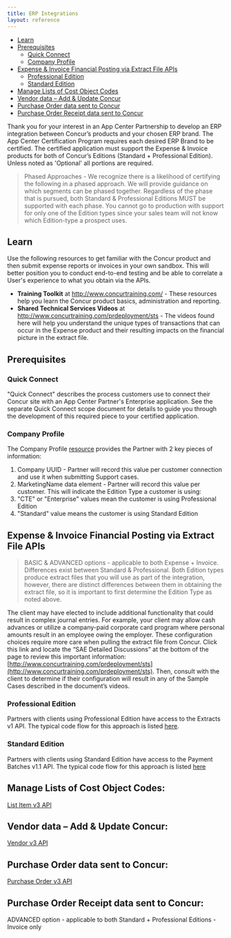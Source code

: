 ```yaml
---
title: ERP Integrations
layout: reference
---
```


* [Learn](#learn)
* [Prerequisites](#prerequisites)
  * [Quick Connect](#quick-connect)
  * [Company Profile](#profile)
* [Expense & Invoice Financial Posting via Extract File APIs](#extract)
  * [Professional Edition](#extract-pro)
  * [Standard Edition](#standard)
* [Manage Lists of Cost Object Codes](#manage-lists)
* [Vendor data – Add & Update Concur](#vendor-data)
* [Purchase Order data sent to Concur](#purchase-order)
* [Purchase Order Receipt data sent to Concur](#purchase-order-receipt)

Thank you for your interest in an App Center Partnership to develop an ERP integration between Concur’s products and your chosen ERP brand. The App Center Certification Program requires each desired ERP Brand to be certified. The certified application must support the Expense & Invoice products for both of Concur’s Editions (Standard + Professional Edition). Unless noted as 'Optional' all portions are required.

> Phased Approaches - We recognize there is a likelihood of certifying the following in a phased approach. We will provide guidance on which segments can be phased together. Regardless of the phase that is pursued, both Standard & Professional Editions MUST be supported with each phase. You cannot go to production with support for only one of the Edition types since your sales team will not know which Edition-type a prospect uses.

## <a name="learn"></a>Learn

Use the following resources to get familiar with the Concur product and then submit expense reports or invoices in your own sandbox. This will better position you to conduct end-to-end testing and be able to correlate a User's experience to what you obtain via the APIs.

* **Training Toolkit** at http://www.concurtraining.com/ - These resources help you learn the Concur product basics, administration and reporting.
* **Shared Technical Services Videos** at http://www.concurtraining.com/prdeployment/sts - The videos found here will help you understand the unique types of transactions that can occur in the Expense product and their resulting impacts on the financial picture in the extract file.

## <a name="prerequisites"></a>Prerequisites

### <a name="quick-connect"></a>Quick Connect

"Quick Connect" describes the process customers use to connect their Concur site with an App Center Partner's Enterprise application. See the separate Quick Connect scope document for details to guide you through the development of this required piece to your certified application.

### <a name="profile"></a>Company Profile

The Company Profile [resource](https://developer.concur.com/api-reference/profile-beta/company.html) provides the Partner with 2 key pieces of information:

1. Company UUID - Partner will record this value per customer connection and use it when submitting Support cases.
1. MarketingName data element - Partner will record this value per customer. This will indicate the Edition Type a customer is using:
  1. "CTE" or "Enterprise" values mean the customer is using Professional Edition
  1. "Standard" value means the customer is using Standard Edition

## <a name="extract"></a>Expense & Invoice Financial Posting via Extract File APIs

> BASIC & ADVANCED options - applicable to both Expense + Invoice. Differences exist between Standard & Professional. Both Edition types produce extract files that you will use as part of the integration, however, there are distinct differences between them in obtaining the extract file, so it is important to first determine the Edition Type as noted above.

The client may have elected to include additional functionality that could result in complex journal entries. For example, your client may allow cash advances or utilize a company-paid corporate card program where personal amounts result in an employee owing the employer. These configuration choices require more care when pulling the extract file from Concur. Click this link and locate the “SAE Detailed Discussions” at the bottom of the page to review this important information: [http://www.concurtraining.com/prdeployment/sts](http://www.concurtraining.com/prdeployment/sts). Then, consult with the client to determine if their configuration will result in any of the Sample Cases described in the document’s videos.

### <a name="extract-pro"></a>Professional Edition

Partners with clients using Professional Edition have access to the Extracts v1 API. The typical code flow for this approach is listed [here](./api-reference/common/extracts/v1.extracts.html#erp-integration).

### <a name="extract-standard"></a>Standard Edition

Partners with clients using Standard Edition have access to the Payment Batches v1.1 API. The typical code flow for this approach is listed [here](./api-reference/expense/payment-batch/v1.payment-batches.hmtl#erp-integration)

## <a name="manage-lists"></a>Manage Lists of Cost Object Codes:

[List Item v3 API](./api-reference/common/list-item/v3.list-item.html)

## <a name="vendor-data"></a>Vendor data – Add & Update Concur:

[Vendor v3 API](./api-reference/invoice/v3.vendor.html)

## <a name="purchase-order"></a>Purchase Order data sent to Concur:

[Purchase Order v3 API](./api-reference/invoice/v3.purchase-order.html)

## <a name="purchase-order-receipt"></a>Purchase Order Receipt data sent to Concur:

ADVANCED option - applicable to both Standard + Professional Editions - Invoice only
